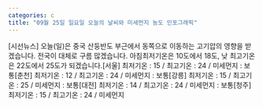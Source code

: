 ```yaml
---
categories: c
title: "09월 25일 일요일 오늘의 날씨와 미세먼지 농도 인포그래픽"
---
```

[시선뉴스] 오늘(일)은 중국 산둥반도 부근에서 동쪽으로 이동하는 고기압의 영향을 받겠습니다. 전국이 대체로 구름 많겠습니다. 아침최저기온은 10도에서 18도, 낮 최고기온은 22도에서 25도가 되겠습니다.[서울] 최저기온 : 15 / 최고기온 : 24 / 미세먼지 : 보통[춘천] 최저기온 : 12 / 최고기온 : 24 / 미세먼지 : 보통[강릉] 최저기온 : 15 / 최고기온 : 25 / 미세먼지 : 보통[대전] 최저기온 : 14 / 최고기온 : 24 / 미세먼지 : 보통[청주] 최저기온 : 15 / 최고기온 : 24 / 미세먼지